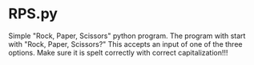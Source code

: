 # RPS.py
 Simple "Rock, Paper, Scissors" python program.
The program with start with "Rock, Paper, Scissors?"
This accepts an input of one of the three options. 
Make sure it is spelt correctly with correct capitalization!!!
